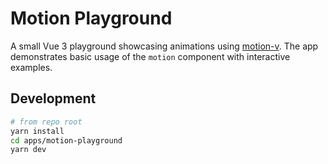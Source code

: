 # Motion Playground

A small Vue 3 playground showcasing animations using [motion-v](https://github.com/motiondivision/motion-vue).
The app demonstrates basic usage of the `motion` component with interactive examples.

## Development

```bash
# from repo root
yarn install
cd apps/motion-playground
yarn dev
```
